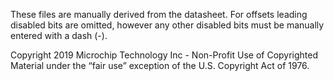 These files are manually derived from the datasheet. For offsets leading disabled bits are omitted, however any other disabled bits must be manually entered with a dash (-).


Copyright 2019 Microchip Technology Inc - Non-Profit Use of Copyrighted Material under the “fair use” exception of the U.S. Copyright Act of 1976.

